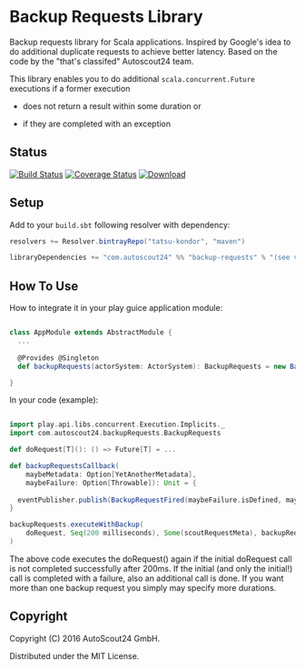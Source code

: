 # Backup Requests Library

Backup requests library for Scala applications. Inspired by Google's idea to do additional duplicate requests to achieve better latency. 
Based on the code by the "that's classifed" Autoscout24 team.

This library enables you to do additional `scala.concurrent.Future` executions if a former execution 

* does not return a result within some duration or 

* if they are completed with an exception

## Status

[![Build Status](https://travis-ci.org/AutoScout24/backup-requests.svg)](https://travis-ci.org/AutoScout24/backup-requests)
[![Coverage Status](https://coveralls.io/repos/AutoScout24/backup-requests/badge.svg)](https://coveralls.io/r/AutoScout24/backup-requests)
[![Download](https://api.bintray.com/packages/tatsu-kondor/maven/backup-requests/images/download.svg) ](https://bintray.com/tatsu-kondor/maven/backup-requests/_latestVersion)

## Setup

Add to your `build.sbt` following resolver with dependency:

```scala
resolvers += Resolver.bintrayRepo("tatsu-kondor", "maven")

libraryDependencies += "com.autoscout24" %% "backup-requests" % "(see version number above)"
```

## How To Use

How to integrate it in your play guice application module:

```scala

class AppModule extends AbstractModule {
  ...
    
  @Provides @Singleton
  def backupRequests(actorSystem: ActorSystem): BackupRequests = new BackupRequests(actorSystem)

}

```

In your code (example):

```scala

import play.api.libs.concurrent.Execution.Implicits._
import com.autoscout24.backupRequests.BackupRequests

def doRequest[T](): () => Future[T] = ...

def backupRequestsCallback(
    maybeMetadata: Option[YetAnotherMetadata], 
    maybeFailure: Option[Throwable]): Unit = {
    
  eventPublisher.publish(BackupRequestFired(maybeFailure.isDefined, maybeFailure)(maybeMetadata))
}

backupRequests.executeWithBackup(
    doRequest, Seq(200 milliseconds), Some(scoutRequestMeta), backupRequestsCallback
)

```

The above code executes the doRequest() again if the initial doRequest call is not completed successfully after 200ms. If the initial (and only the initial!) call
is completed with a failure, also an additional call is done. If you want more than one backup request you simply may specify more durations.

## Copyright

Copyright (C) 2016 AutoScout24 GmbH.

Distributed under the MIT License.